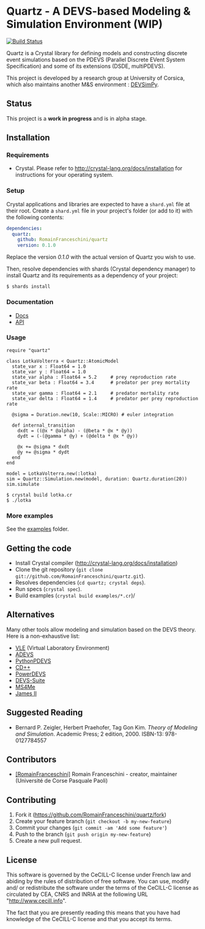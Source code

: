 # Quartz - A DEVS-based Modeling & Simulation Environment (WIP)

[![Build Status](https://travis-ci.org/rumenzu/quartz.svg?branch=master)](https://travis-ci.org/rumenzu/quartz)

Quartz is a Crystal library for defining models and constructing discrete
event simulations based on the PDEVS (Parallel Discrete EVent System Specification) and
some of its extensions (DSDE, multiPDEVS).

This project is developed by a research group at University of Corsica, which
also maintains another M&S environment :
[DEVSimPy](https://github.com/capocchi/DEVSimPy).

## Status

This project is a **work in progress** and is in alpha stage.

## Installation

### Requirements

* Crystal. Please refer to <http://crystal-lang.org/docs/installation> for
  instructions for your operating system.

### Setup

Crystal applications and libraries are expected to have a `shard.yml` file
at their root. Create a `shard.yml` file in your project's folder (or add to it) with the following contents:

```yaml
dependencies:
  quartz:
    github: RomainFranceschini/quartz
    version: 0.1.0
```

Replace the version *0.1.0* with the actual version of Quartz you wish to use.

Then, resolve dependencies with shards (Crystal dependency manager) to install Quartz and its requirements as a dependency of your project:

```
$ shards install
```

### Documentation

* [Docs](https://github.com/RomainFranceschini/quartz/wiki)
* [API](https://romainfranceschini.github.io/quartz/)

### Usage

```crystal
require "quartz"

class LotkaVolterra < Quartz::AtomicModel
  state_var x : Float64 = 1.0
  state_var y : Float64 = 1.0
  state_var alpha : Float64 = 5.2     # prey reproduction rate
  state_var beta : Float64 = 3.4      # predator per prey mortality rate
  state_var gamma : Float64 = 2.1     # predator mortality rate
  state_var delta : Float64 = 1.4     # predator per prey reproduction rate

  @sigma = Duration.new(10, Scale::MICRO) # euler integration

  def internal_transition
    dxdt = ((@x * @alpha) - (@beta * @x * @y))
    dydt = (-(@gamma * @y) + (@delta * @x * @y))

    @x += @sigma * dxdt
    @y += @sigma * dydt
  end
end

model = LotkaVolterra.new(:lotka)
sim = Quartz::Simulation.new(model, duration: Quartz.duration(20))
sim.simulate
```

```
$ crystal build lotka.cr
$ ./lotka
```

### More examples

See the [examples](examples) folder.

## Getting the code

- Install Crystal compiler (<http://crystal-lang.org/docs/installation>)
- Clone the git repository (`git clone git://github.com/RomainFranceschini/quartz.git`).
- Resolves dependencies (`cd quartz; crystal deps`).
- Run specs (`crystal spec`).
- Build examples (`crystal build examples/*.cr`)/

## Alternatives

Many other tools allow modeling and simulation based on the DEVS theory. Here is a non-exhaustive list:
- [VLE](http://www.vle-project.org) (Virtual Laboratory Environment)
- [ADEVS](http://web.ornl.gov/~1qn/adevs/)
- [PythonPDEVS](http://msdl.cs.mcgill.ca/projects/DEVS/PythonPDEVS)
- [CD++](http://cell-devs.sce.carleton.ca/mediawiki/index.php/Main_Page)
- [PowerDEVS](https://sourceforge.net/projects/powerdevs/)
- [DEVS-Suite](http://acims.asu.edu/software/devs-suite/)
- [MS4Me](http://www.ms4systems.com)
- [James II](http://jamesii.informatik.uni-rostock.de/jamesii.org/)

## Suggested Reading

* Bernard P. Zeigler, Herbert Praehofer, Tag Gon Kim. *Theory of Modeling and Simulation*. Academic Press; 2 edition, 2000. ISBN-13: 978-0127784557

## Contributors

- [[RomainFranceschini]](https://github.com/[RomainFranceschini]) Romain Franceschini - creator, maintainer (Université de Corse Pasquale Paoli)

## Contributing

1. Fork it (https://github.com/RomainFranceschini/quartz/fork)
2. Create your feature branch (`git checkout -b my-new-feature`)
3. Commit your changes (`git commit -am 'Add some feature'`)
4. Push to the branch (`git push origin my-new-feature`)
5. Create a new pull request.

## License

This software is governed by the CeCILL-C license under French law and
abiding by the rules of distribution of free software.  You can use,
modify and/ or redistribute the software under the terms of the CeCILL-C
license as circulated by CEA, CNRS and INRIA at the following URL
"http://www.cecill.info".

The fact that you are presently reading this means that you have had
knowledge of the CeCILL-C license and that you accept its terms.
